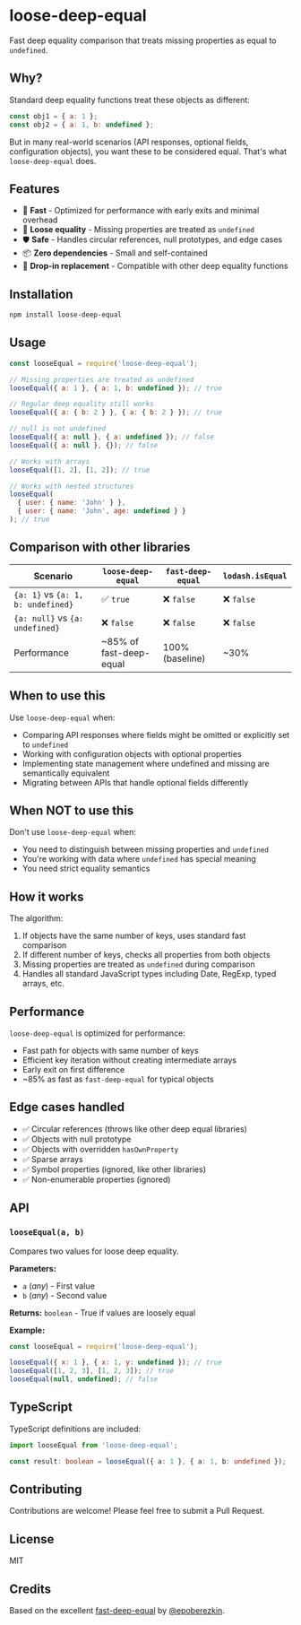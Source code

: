 # loose-deep-equal

Fast deep equality comparison that treats missing properties as equal to `undefined`.

## Why?

Standard deep equality functions treat these objects as different:
```javascript
const obj1 = { a: 1 };
const obj2 = { a: 1, b: undefined };
```

But in many real-world scenarios (API responses, optional fields, configuration objects), you want these to be considered equal. That's what `loose-deep-equal` does.

## Features

- 🚀 **Fast** - Optimized for performance with early exits and minimal overhead
- 🎯 **Loose equality** - Missing properties are treated as `undefined`
- 🛡️ **Safe** - Handles circular references, null prototypes, and edge cases
- 📦 **Zero dependencies** - Small and self-contained
- 🔧 **Drop-in replacement** - Compatible with other deep equality functions

## Installation

```bash
npm install loose-deep-equal
```

## Usage

```javascript
const looseEqual = require('loose-deep-equal');

// Missing properties are treated as undefined
looseEqual({ a: 1 }, { a: 1, b: undefined }); // true

// Regular deep equality still works
looseEqual({ a: { b: 2 } }, { a: { b: 2 } }); // true

// null is not undefined
looseEqual({ a: null }, { a: undefined }); // false
looseEqual({ a: null }, {}); // false

// Works with arrays
looseEqual([1, 2], [1, 2]); // true

// Works with nested structures
looseEqual(
  { user: { name: 'John' } },
  { user: { name: 'John', age: undefined } }
); // true
```

## Comparison with other libraries

| Scenario | `loose-deep-equal` | `fast-deep-equal` | `lodash.isEqual` |
|----------|-------------------|-------------------|------------------|
| `{a: 1}` vs `{a: 1, b: undefined}` | ✅ `true` | ❌ `false` | ❌ `false` |
| `{a: null}` vs `{a: undefined}` | ❌ `false` | ❌ `false` | ❌ `false` |
| Performance | ~85% of fast-deep-equal | 100% (baseline) | ~30% |

## When to use this

Use `loose-deep-equal` when:
- Comparing API responses where fields might be omitted or explicitly set to `undefined`
- Working with configuration objects with optional properties
- Implementing state management where undefined and missing are semantically equivalent
- Migrating between APIs that handle optional fields differently

## When NOT to use this

Don't use `loose-deep-equal` when:
- You need to distinguish between missing properties and `undefined`
- You're working with data where `undefined` has special meaning
- You need strict equality semantics

## How it works

The algorithm:
1. If objects have the same number of keys, uses standard fast comparison
2. If different number of keys, checks all properties from both objects
3. Missing properties are treated as `undefined` during comparison
4. Handles all standard JavaScript types including Date, RegExp, typed arrays, etc.

## Performance

`loose-deep-equal` is optimized for performance:
- Fast path for objects with same number of keys
- Efficient key iteration without creating intermediate arrays
- Early exit on first difference
- ~85% as fast as `fast-deep-equal` for typical objects

## Edge cases handled

- ✅ Circular references (throws like other deep equal libraries)
- ✅ Objects with null prototype
- ✅ Objects with overridden `hasOwnProperty`
- ✅ Sparse arrays
- ✅ Symbol properties (ignored, like other libraries)
- ✅ Non-enumerable properties (ignored)

## API

### `looseEqual(a, b)`

Compares two values for loose deep equality.

**Parameters:**
- `a` (*any*) - First value
- `b` (*any*) - Second value

**Returns:** `boolean` - True if values are loosely equal

**Example:**
```javascript
const looseEqual = require('loose-deep-equal');

looseEqual({ x: 1 }, { x: 1, y: undefined }); // true
looseEqual([1, 2, 3], [1, 2, 3]); // true
looseEqual(null, undefined); // false
```

## TypeScript

TypeScript definitions are included:

```typescript
import looseEqual from 'loose-deep-equal';

const result: boolean = looseEqual({ a: 1 }, { a: 1, b: undefined });
```

## Contributing

Contributions are welcome! Please feel free to submit a Pull Request.

## License

MIT

## Credits

Based on the excellent [fast-deep-equal](https://github.com/epoberezkin/fast-deep-equal) by [@epoberezkin](https://github.com/epoberezkin).
